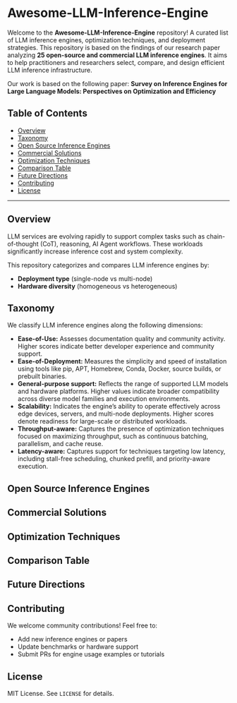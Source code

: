 # Awesome-LLM-Inference-Engine

Welcome to the **Awesome-LLM-Inference-Engine** repository!
A curated list of LLM inference engines, optimization techniques, and deployment strategies. This repository is based on the findings of our research paper analyzing **25 open-source and commercial LLM inference engines**. It aims to help practitioners and researchers select, compare, and design efficient LLM inference infrastructure.

Our work is based on the following paper:
 **Survey on Inference Engines for Large Language Models: Perspectives on Optimization and Efficiency**

## Table of Contents

- [Overview](#overview)
- [Taxonomy](#taxonomy)
- [Open Source Inference Engines](#open-source-inference-engines)
- [Commercial Solutions](#commercial-solutions)
- [Optimization Techniques](#optimization-techniques)
- [Comparison Table](#comparison-table)
- [Future Directions](#future-directions)
- [Contributing](#contributing)
- [License](#license)

---


## Overview

LLM services are evolving rapidly to support complex tasks such as chain-of-thought (CoT), reasoning, AI Agent workflows. These workloads significantly increase inference cost and system complexity.

This repository categorizes and compares LLM inference engines by:
- **Deployment type** (single-node vs multi-node)
- **Hardware diversity** (homogeneous vs heterogeneous)


## Taxonomy

We classify LLM inference engines along the following dimensions:
- **Ease-of-Use:** Assesses documentation quality and community activity. Higher scores indicate better developer experience and community support.
- **Ease-of-Deployment:** Measures the simplicity and speed of installation using tools like pip, APT, Homebrew, Conda, Docker, source builds, or prebuilt binaries.
- **General-purpose support:** Reflects the range of supported LLM models and hardware platforms. Higher values indicate broader compatibility across diverse model families and execution environments.
- **Scalability:** Indicates the engine’s ability to operate effectively across edge devices, servers, and multi-node deployments. Higher scores denote readiness for large-scale or distributed workloads.
- **Throughput-aware:** Captures the presence of optimization techniques focused on maximizing throughput, such as continuous batching, parallelism, and cache reuse.
- **Latency-aware:** Captures support for techniques targeting low latency, including stall-free scheduling, chunked prefill, and priority-aware execution.

## Open Source Inference Engines

## Commercial Solutions

## Optimization Techniques

## Comparison Table

## Future Directions

## Contributing

We welcome community contributions! Feel free to:
- Add new inference engines or papers
- Update benchmarks or hardware support
- Submit PRs for engine usage examples or tutorials

## License

MIT License. See `LICENSE` for details.
